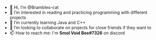 - 👋 Hi, I’m @Brambles-cat
- 👀 I’m interested in reading and practicing programming with different projects
- 🌱 I’m currently learning Java and C++
- 💞️ I’m looking to collaborate on projects for close friends if they want to
- 📫 How to reach me: I'm __Smol Void Bee#7326__ on discord

<!---
Brambles-cat/Brambles-cat is a ✨ special ✨ repository because its `README.md` (this file) appears on your GitHub profile.
You can click the Preview link to take a look at your changes.
--->
